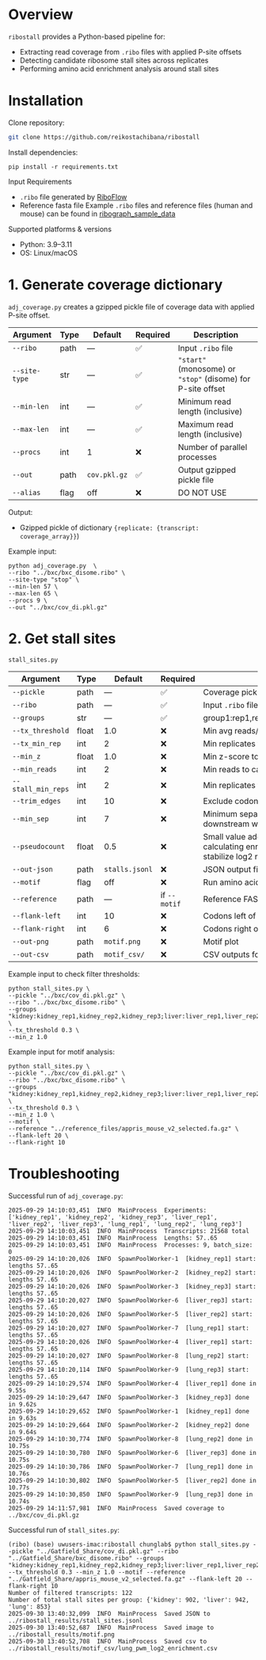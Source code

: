 # Overview

`ribostall` provides a Python-based pipeline for:
- Extracting read coverage from `.ribo` files with applied P-site offsets  
- Detecting candidate ribosome stall sites across replicates  
- Performing amino acid enrichment analysis around stall sites

# Installation

Clone repository:
```bash
git clone https://github.com/reikostachibana/ribostall
```

Install dependencies:
```
pip install -r requirements.txt
```

Input Requirements
* `.ribo` file generated by [RiboFlow](https://github.com/ribosomeprofiling/riboflow)
* Reference fasta file
Example `.ribo` files and reference files (human and mouse) can be found in [ribograph_sample_data](https://github.com/ribosomeprofiling/ribograph_sampledata?tab=readme-ov-file)

Supported platforms & versions
* Python: 3.9–3.11
* OS: Linux/macOS

# 1. Generate coverage dictionary

`adj_coverage.py` creates a gzipped pickle file of coverage data with applied P-site offset.

| Argument      | Type   | Default | Required | Description |
|---------------|--------|---------|----------|-------------|
| `--ribo`      | path   | —       | ✅       | Input `.ribo` file |
| `--site-type` | str    | —       | ✅       | `"start"` (monosome) or `"stop"` (disome) for P-site offset |
| `--min-len`   | int    | —       | ✅       | Minimum read length (inclusive) |
| `--max-len`   | int    | —       | ✅       | Maximum read length (inclusive) |
| `--procs`     | int    | 1       | ❌       | Number of parallel processes |
| `--out`       | path   | `cov.pkl.gz` | ✅ | Output gzipped pickle file |
| `--alias`       | flag   | off  | ❌ | DO NOT USE  |

Output:
* Gzipped pickle of dictionary `{replicate: {transcript: coverage_array}}`)

Example input:
```
python adj_coverage.py  \
--ribo "../bxc/bxc_disome.ribo" \
--site-type "stop" \
--min-len 57 \
--max-len 65 \
--procs 9 \
--out "../bxc/cov_di.pkl.gz"
```

# 2. Get stall sites

`stall_sites.py`

| Argument         | Type   | Default | Required | Description |
|------------------|--------|---------|----------|-------------|
| `--pickle`       | path   | —       | ✅       | Coverage pickle (`.pkl.gz`) |
| `--ribo`         | path   | —       | ✅       | Input `.ribo` file |
| `--groups`       | str    | —       | ✅       | group1:rep1,rep2,rep3;group2:rep1,rep2,rep3;group3... |
| `--tx_threshold` | float  | 1.0     | ❌       | Min avg reads/nt to keep transcript |
| `--tx_min_rep`    | int    | 2       | ❌       | Min replicates to support transcript |
| `--min_z`        | float  | 1.0     | ❌       | Min z-score to call stall site |
| `--min_reads`    | int    | 2       | ❌       | Min reads to call stall site |
| `--stall_min_reps` | int   | 2       | ❌       | Min replicates to support stall site |
| `--trim_edges`   | int    | 10      | ❌       | Exclude codons at CDS ends |
| `--min_sep`      | int    | 7       | ❌       | Minimum separation between consensus sites; prefer downstream when closer than this |
| `--pseudocount`   | float  | 0.5     | ❌       | Small value added to all amino acid counts before calculating enrichment, to avoid division by zero and stabilize log2 ratios |
| `--out-json`     | path   | `stalls.jsonl` | ❌ | JSON output file |
| `--motif`        | flag   | off     | ❌       | Run amino acid motif analysis |
| `--reference`    | path   | —       | if `--motif` | Reference FASTA file |
| `--flank-left`   | int    | 10      | ❌       | Codons left of P-site for motif |
| `--flank-right`  | int    | 6       | ❌       | Codons right of P-site for motif |
| `--out-png`      | path   | `motif.png`    | ❌ | Motif plot |
| `--out-csv`      | path   | `motif_csv/`   | ❌ | CSV outputs for motif enrichment |

Example input to check filter thresholds:
```
python stall_sites.py \
--pickle "../bxc/cov_di.pkl.gz" \
--ribo "../bxc/bxc_disome.ribo" \
--groups "kidney:kidney_rep1,kidney_rep2,kidney_rep3;liver:liver_rep1,liver_rep2,liver_rep3;lung:lung_rep1,lung_rep2,lung_rep3" \
--tx_threshold 0.3 \
--min_z 1.0
```

Example input for motif analysis:
```
python stall_sites.py \
--pickle "../bxc/cov_di.pkl.gz" \
--ribo "../bxc/bxc_disome.ribo" \
--groups "kidney:kidney_rep1,kidney_rep2,kidney_rep3;liver:liver_rep1,liver_rep2,liver_rep3;lung:lung_rep1,lung_rep2,lung_rep3" \
--tx_threshold 0.3 \
--min_z 1.0 \
--motif \
--reference "../reference_files/appris_mouse_v2_selected.fa.gz" \
--flank-left 20 \
--flank-right 10
```

# Troubleshooting

Successful run of `adj_coverage.py`:
```
2025-09-29 14:10:03,451  INFO  MainProcess  Experiments: ['kidney_rep1', 'kidney_rep2', 'kidney_rep3', 'liver_rep1', 'liver_rep2', 'liver_rep3', 'lung_rep1', 'lung_rep2', 'lung_rep3']
2025-09-29 14:10:03,451  INFO  MainProcess  Transcripts: 21568 total
2025-09-29 14:10:03,451  INFO  MainProcess  Lengths: 57..65
2025-09-29 14:10:03,451  INFO  MainProcess  Processes: 9, batch_size: 0
2025-09-29 14:10:20,026  INFO  SpawnPoolWorker-1  [kidney_rep1] start: lengths 57..65
2025-09-29 14:10:20,026  INFO  SpawnPoolWorker-2  [kidney_rep2] start: lengths 57..65
2025-09-29 14:10:20,026  INFO  SpawnPoolWorker-3  [kidney_rep3] start: lengths 57..65
2025-09-29 14:10:20,027  INFO  SpawnPoolWorker-6  [liver_rep3] start: lengths 57..65
2025-09-29 14:10:20,026  INFO  SpawnPoolWorker-5  [liver_rep2] start: lengths 57..65
2025-09-29 14:10:20,027  INFO  SpawnPoolWorker-7  [lung_rep1] start: lengths 57..65
2025-09-29 14:10:20,026  INFO  SpawnPoolWorker-4  [liver_rep1] start: lengths 57..65
2025-09-29 14:10:20,027  INFO  SpawnPoolWorker-8  [lung_rep2] start: lengths 57..65
2025-09-29 14:10:20,114  INFO  SpawnPoolWorker-9  [lung_rep3] start: lengths 57..65
2025-09-29 14:10:29,574  INFO  SpawnPoolWorker-4  [liver_rep1] done in 9.55s
2025-09-29 14:10:29,647  INFO  SpawnPoolWorker-3  [kidney_rep3] done in 9.62s
2025-09-29 14:10:29,652  INFO  SpawnPoolWorker-1  [kidney_rep1] done in 9.63s
2025-09-29 14:10:29,664  INFO  SpawnPoolWorker-2  [kidney_rep2] done in 9.64s
2025-09-29 14:10:30,774  INFO  SpawnPoolWorker-8  [lung_rep2] done in 10.75s
2025-09-29 14:10:30,780  INFO  SpawnPoolWorker-6  [liver_rep3] done in 10.75s
2025-09-29 14:10:30,786  INFO  SpawnPoolWorker-7  [lung_rep1] done in 10.76s
2025-09-29 14:10:30,802  INFO  SpawnPoolWorker-5  [liver_rep2] done in 10.77s
2025-09-29 14:10:30,850  INFO  SpawnPoolWorker-9  [lung_rep3] done in 10.74s
2025-09-29 14:11:57,981  INFO  MainProcess  Saved coverage to ../bxc/cov_di.pkl.gz
```

Successful run of `stall_sites.py`:
```
(ribo) (base) uwusers-imac:ribostall chunglab$ python stall_sites.py --pickle "../Gatfield_Share/cov_di.pkl.gz" --ribo "../Gatfield_Share/bxc_disome.ribo" --groups "kidney:kidney_rep1,kidney_rep2,kidney_rep3;liver:liver_rep1,liver_rep2,liver_rep3;lung:lung_rep1,lung_rep2,lung_rep3" --tx_threshold 0.3 --min_z 1.0 --motif --reference "../Gatfield_Share/appris_mouse_v2_selected.fa.gz" --flank-left 20 --flank-right 10
Number of filtered transcripts: 122
Number of total stall sites per group: {'kidney': 902, 'liver': 942, 'lung': 853}
2025-09-30 13:40:32,099  INFO  MainProcess  Saved JSON to ../ribostall_results/stall_sites.jsonl
2025-09-30 13:40:52,687  INFO  MainProcess  Saved image to ../ribostall_results/motif.png
2025-09-30 13:40:52,708  INFO  MainProcess  Saved csv to ../ribostall_results/motif_csv/lung_pwm_log2_enrichment.csv
```
